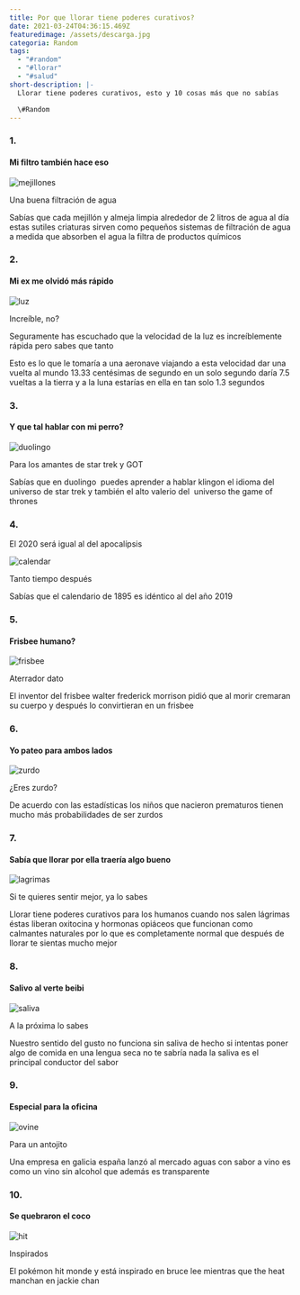 ```yaml
---
title: Por que llorar tiene poderes curativos?
date: 2021-03-24T04:36:15.469Z
featuredimage: /assets/descarga.jpg
categoria: Random
tags:
  - "#random"
  - "#llorar"
  - "#salud"
short-description: |-
  Llorar tiene poderes curativos, esto y 10 cosas más que no sabías

  \#Random
---
```

### 1.

#### Mi filtro también hace eso

![mejillones](/assets/descarga-1-.jpg "mejillones")

Una buena filtración de agua <br>

Sabías que cada mejillón y almeja limpia alrededor de 2 litros de agua al día estas sutiles criaturas sirven como pequeños sistemas de filtración de agua a medida que absorben el agua la filtra de productos químicos

### 2.

#### Mi ex me olvidó más rápido

![luz](/assets/1_xvrmzqtgg5bppyt56iygkw.jpeg "luz")

Increíble, no?<br>

Seguramente has escuchado que la velocidad de la luz es increíblemente rápida pero sabes que tanto<br>

Esto es lo que le tomaría a una aeronave viajando a esta velocidad dar una vuelta al mundo 13.33 centésimas de segundo en un solo segundo daría 7.5 vueltas a la tierra y a la luna estarías en ella en tan solo 1.3 segundos

### 3.

#### Y que tal hablar con mi perro?

![duolingo](/assets/unnamed.jpg "duolingo")

Para los amantes de star trek y GOT<br>

Sabías que en duolingo  puedes aprender a hablar klingon el idioma del universo de star trek y también el alto valerio del  universo the game of thrones

### 4.

El 2020 será igual al del apocalípsis

![calendar](/assets/jrcserm.jpg "calendar")

Tanto tiempo después <br>

Sabías que el calendario de 1895 es idéntico al del año 2019

### 5.

#### Frisbee humano?

![frisbee](/assets/1200px-walter_frederick_morrison.jpg "frisbee")

Aterrador dato <br>

El inventor del frisbee walter frederick morrison pidió que al morir cremaran su cuerpo y después lo convirtieran en un frisbee

### 6.

#### Yo pateo para ambos lados

![zurdo](/assets/descarga-2-.jpg "zurdo")

¿Eres zurdo?<br>

De acuerdo con las estadísticas los niños que nacieron prematuros tienen mucho más probabilidades de ser zurdos

### 7.

#### Sabía que llorar por ella traería algo bueno

![lagrimas](/assets/descarga.jpg "lagrimas")

Si te quieres sentir mejor, ya lo sabes <br>

Llorar tiene poderes curativos para los humanos cuando nos salen lágrimas éstas liberan oxitocina y hormonas opiáceos que funcionan como calmantes naturales por lo que es completamente normal que después de llorar te sientas mucho mejor

### 8.

#### Salivo al verte beibi

![saliva](/assets/descarga-3-.jpg "saliva")

A la próxima lo sabes <br>

Nuestro sentido del gusto no funciona sin saliva de hecho si intentas poner algo de comida en una lengua seca no te sabría nada la saliva es el principal conductor del sabor

### 9.

#### Especial para la oficina

![ovine](/assets/71jmfaiyrrl._sl1500_.jpg "ovine")

Para un antojito<br>

Una empresa en galicia españa lanzó al mercado aguas con sabor a vino es como un vino sin alcohol que además es transparente

### 10.

#### Se quebraron el coco

![hit](/assets/captura-de-pantalla-2021-03-23-225318.jpg "hit")

Inspirados <br>

El pokémon hit monde y está inspirado en bruce lee mientras que the heat manchan en jackie chan